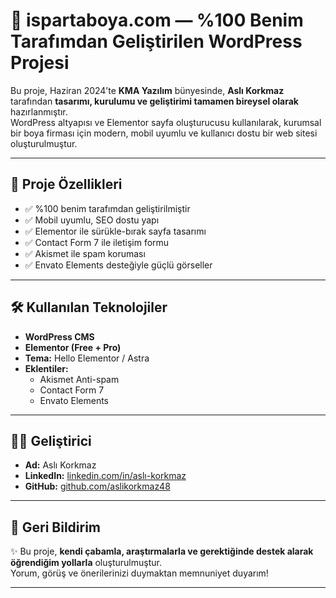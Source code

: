 # 🎨 ispartaboya.com — %100 Benim Tarafımdan Geliştirilen WordPress Projesi

Bu proje, Haziran 2024’te **KMA Yazılım** bünyesinde, **Aslı Korkmaz** tarafından **tasarımı, kurulumu ve geliştirimi tamamen bireysel olarak** hazırlanmıştır.  
WordPress altyapısı ve Elementor sayfa oluşturucusu kullanılarak, kurumsal bir boya firması için modern, mobil uyumlu ve kullanıcı dostu bir web sitesi oluşturulmuştur.

---

## 🚀 Proje Özellikleri

- ✅ %100 benim tarafımdan geliştirilmiştir  
- ✅ Mobil uyumlu, SEO dostu yapı  
- ✅ Elementor ile sürükle-bırak sayfa tasarımı  
- ✅ Contact Form 7 ile iletişim formu  
- ✅ Akismet ile spam koruması  
- ✅ Envato Elements desteğiyle güçlü görseller

---

## 🛠 Kullanılan Teknolojiler

- **WordPress CMS**
- **Elementor (Free + Pro)**
- **Tema:** Hello Elementor / Astra
- **Eklentiler:**  
  - Akismet Anti-spam  
  - Contact Form 7  
  - Envato Elements  

---

## 👩‍💻 Geliştirici

- **Ad:** Aslı Korkmaz  
- **LinkedIn:** [linkedin.com/in/aslı-korkmaz](https://www.linkedin.com/in/asl%C4%B1-korkmaz/)  
- **GitHub:** [github.com/aslikorkmaz48](https://github.com/aslikorkmaz48)  

---

## 💬 Geri Bildirim

✨ Bu proje, **kendi çabamla, araştırmalarla ve gerektiğinde destek alarak öğrendiğim yollarla** oluşturulmuştur.  
Yorum, görüş ve önerilerinizi duymaktan memnuniyet duyarım!

---
